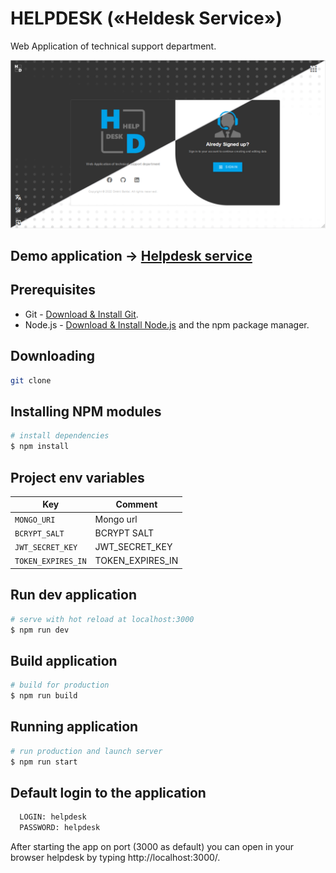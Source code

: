 # HELPDESK («Heldesk Service»)

Web Application of technical support department.

<img src="/static/img/social-preview.png">

## Demo application -> [Helpdesk service](https://helpdesk-service.herokuapp.com/)

## Prerequisites

- Git - [Download & Install Git](https://git-scm.com/downloads).
- Node.js - [Download & Install Node.js](https://nodejs.org/en/download/) and the npm package manager.

## Downloading

```bash
git clone 
```

## Installing NPM modules

```bash
# install dependencies
$ npm install
```

## Project env variables

| Key                | Comment          |
| ------------------ | ---------------- |
| `MONGO_URI`        | Mongo url        |
| `BCRYPT_SALT`      | BCRYPT SALT      |
| `JWT_SECRET_KEY`   | JWT_SECRET_KEY   |
| `TOKEN_EXPIRES_IN` | TOKEN_EXPIRES_IN |

## Run dev application

```bash
# serve with hot reload at localhost:3000
$ npm run dev
```

## Build application

```bash
# build for production
$ npm run build
```

## Running application

```bash
# run production and launch server
$ npm run start
```

## Default login to the application

```bash
  LOGIN: helpdesk
  PASSWORD: helpdesk
```

After starting the app on port (3000 as default) you can open
in your browser helpdesk by typing http://localhost:3000/.
